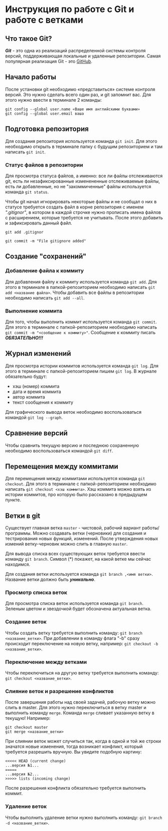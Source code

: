 # Инструкция по работе с Git и работе с ветками

## Что такое Git?

***Git*** - это одна из реализаций распределенной системы контроля версий, поддерживающая локальные и удаленные репозитории. Самая популярная реализация Git - это [GitHub](https://www.github.com).

## Начало работы

После установки git необходимо «представиться» системе контроля версий. Это нужно сделать всего один раз, и git запомнит вас. Для этого нужно ввести в терминале 2 команды:

```
git config --global user.name «Ваше имя английскими буквами»
git config --global user.email ваша
```

## Подготовка репозитория

Для создания репозитория используется команда `git init`. Для этого необходимо открыть в терминале папку с будущим репозиторием и там написать `git init`.

### Статус файлов в репозитории

Для просмотра статуса файлов, а именно: все ли файлы отслеживаются git, есть ли незафиксированные изменененные отслеживаемые файлы, есть ли добавленные, но не "закоммиченные" файлы используется команда `git status`.

Чтобы git начал игнорировать некоторые файлы и не сообщал о них в статусе требуется создать файл в корне репозитория с именем *".gitignor"*, в котором в каждой строчке нужно прописать имена файлов с расширением, которые требуется не учитывать. После этого добавить и зафиксировать данный файл.

```
git add .gitignor

git commit -m "File gitignore added"
```

## Создание "сохранений"

### Добавление файла к коммиту

Для добавления файлу к коммиту используется команда `git add`. Для этого в терминале в папкой-репозиторием необходимо написать `git add <название файла>`. Чтобы добавить все файлы в репозитории необходимо написать `git add --all`.

### Выполнение коммита

Для того, чтобы выполнить коммит используется команда `git commit`. Для этого в терминале с папкой-репозиторием необходимо написать `git commit -m "<сообщение к коммиту>"`. Сообщение к коммиту писать ***ОБЯЗАТЕЛЬНО!!!***

## Журнал изменений

Для просмотра истории коммитов используется команда `git log`. Для этого в терминале с папкой-репозиторием пишем `git log`. В журнале обязательно будут:
* хэш (номер) коммита
* дата и время коммита
* автор коммита
* текст сообщения к коммиту

Для графического вывода веток необходимо воспользоваться командой `git log --graph`.

## Сравнение версий

Чтобы сравнить текущую версию и последнюю сохраненную необходимо воспользоваться командой `git diff`.

## Перемещения между коммитами

Для перемещения между коммитами используется команда `git checkout`. Для этого в терминале с папкой-репозиторием необходимо написать `git checkout <хэш коммита>`. Хэш коммита можно взять из истории коммитов, про которую было рассказано в предыдущем пункте.

## Ветки в git

Существует главная ветка `master` - чистовой, рабочий вариант работы/программы. Можно создавать ветки (черновики) для создания и тестрирования новых функций, изменений. После утверждения новых измений ветку-черновик можно слить в главную `master`.

Для вывода списка всех существующих веток требуется ввести команду `git branch`. Символ (*) покажет, на какой ветке мы сейчас находимся.

Для создания ветки используется команда `git branch ,<имя ветки>`. Название ветки должно быть ***уникально***.

### Просмотр списка веток

Для просмотра списка веток используется команда `git branch`. Зеленым цветом и звездочкой будет обозначена актуальная ветка.

### Создание веток

Чтобы создать ветку требуется выполнить команду: `git branch <название_ветки>`. При добавлении в команду флага "-b" сразу происходит переключение на новую ветку, например: `git checkout -b <название_ветки>`.

### Переключение между ветками

Чтобы переключиться на другую ветку требуется выполнить команду: `git checkout <название_ветки>`.

### Слияние веток и разрешение конфликтов

После завершения работы над своей задачей, рабочую ветку можно слить в master. Для этого нужно переключиться в ветку master и выполнить команду `merge`. Команда `merge` сливает указанную ветку в текущую! Например:

```
git checkout master
git merge <название_ветки>
```

При слиянии веток может случиться так, когда в одной и той же строки значатся новые изменения, тогда возникает конфликт, который требуется разрешить вручную. Вы увидите подобную картину:

```
<<<<< HEAD (current change)
...версия №1...
=====
...версия №2...
>>>>> lists (incoming change)
```

После разрешения конфликта обязательно требуется выполнить коммит.

### Удаление веток

Чтобы выполнить удаление ветки нужно выполнить команду: `git branch -d <название_ветки>`.

